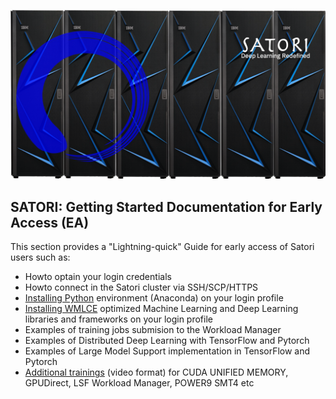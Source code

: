 ![Satori](images/Satori6.png)

## SATORI: Getting Started Documentation for Early Access (EA)
This section provides a "Lightning-quick" Guide for early access of Satori users such as:
- Howto optain your login credentials
- Howto connect in the Satori cluster via SSH/SCP/HTTPS
- [Installing Python](https://github.com/mit-satori/getting-started/blob/master/satori-ai-frameworks.md) environment (Anaconda) on your login profile
- [Installing WMLCE](https://github.com/mit-satori/getting-started/blob/master/satori-ai-frameworks.md) optimized Machine Learning and Deep Learning libraries and frameworks  on your login profile
- Examples of training jobs submision to the Workload Manager
- Examples of Distributed Deep Learning with TensorFlow and Pytorch
- Examples of Large Model Support implementation in TensorFlow and Pytorch
- [Additional trainings](https://github.com/mit-satori/getting-started/blob/master/satori-training.md) (video format) for CUDA UNIFIED MEMORY, GPUDirect, LSF Workload Manager, POWER9 SMT4 etc
